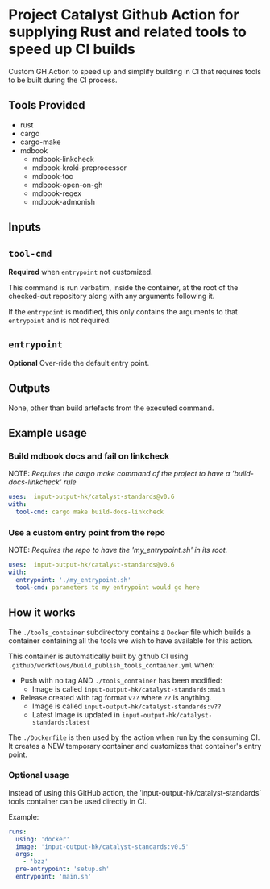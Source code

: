 # Project Catalyst Github Action for supplying Rust and related tools to speed up CI builds

Custom GH Action to speed up and simplify building in CI that requires tools to be built during the CI process.

## Tools Provided

* rust
* cargo
* cargo-make
* mdbook
  * mdbook-linkcheck
  * mdbook-kroki-preprocessor
  * mdbook-toc
  * mdbook-open-on-gh
  * mdbook-regex
  * mdbook-admonish

## Inputs

## `tool-cmd`

**Required** when `entrypoint` not customized.

This command is run verbatim, inside the container, at the root of the checked-out repository along with any arguments following it.

If the `entrypoint` is modified, this only contains the arguments to that `entrypoint` and is not required.

## `entrypoint`

**Optional** Over-ride the default entry point.

## Outputs

None, other than build artefacts from the executed command.

## Example usage

### Build mdbook docs and fail on linkcheck

NOTE: *Requires the cargo make command of the project to have a 'build-docs-linkcheck' rule*

```yaml
uses:  input-output-hk/catalyst-standards@v0.6
with:
  tool-cmd: cargo make build-docs-linkcheck
```

### Use a custom entry point from the repo

NOTE: *Requires the repo to have the 'my_entrypoint.sh' in its root.*

```yaml
uses:  input-output-hk/catalyst-standards@v0.6
with:
  entrypoint: './my_entrypoint.sh'
  tool-cmd: parameters to my entrypoint would go here
```

## How it works

The `./tools_container` subdirectory contains a `Docker` file which builds a container containing all the tools we wish to have available for this action.

This container is automatically built by github CI using `.github/workflows/build_publish_tools_container.yml` when:

* Push with no tag AND `./tools_container` has been modified:
  * Image is called `input-output-hk/catalyst-standards:main`
* Release created with tag format `v??` where `??` is anything.
  * Image is called `input-output-hk/catalyst-standards:v??`
  * Latest Image is updated in `input-output-hk/catalyst-standards:latest`

The `./Dockerfile` is then used by the action when run by the consuming CI.  It creates a NEW temporary container and customizes that container's entry point.

### Optional usage

Instead of using this GitHub action, the 'input-output-hk/catalyst-standards` tools container can be used directly in CI.

Example:

```yaml
runs:
  using: 'docker'
  image: 'input-output-hk/catalyst-standards:v0.5'
  args:
    - 'bzz'
  pre-entrypoint: 'setup.sh'
  entrypoint: 'main.sh'
```
